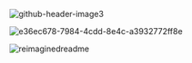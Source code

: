 ![github-header-image3](https://github.com/Dean-Cash/dean-cash/assets/144853179/0057282b-697c-420c-bbec-01156cdbb826)

![e36ec678-7984-4cdd-8e4c-a3932772ff8e](https://github.com/Dean-Cash/dean-cash/assets/144853179/3ab671ba-524a-4158-909f-aa0a68e5f797)

<img src="https://myreadme.vercel.app/api/embed/YOURUSERNAME?panels=userstatistics,toprepositories,toplanguages,commitgraph" alt="reimaginedreadme" />

